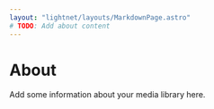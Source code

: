 ```yaml
---
layout: "lightnet/layouts/MarkdownPage.astro"
# TODO: Add about content
---
```


# About

Add some information about your media library here.
